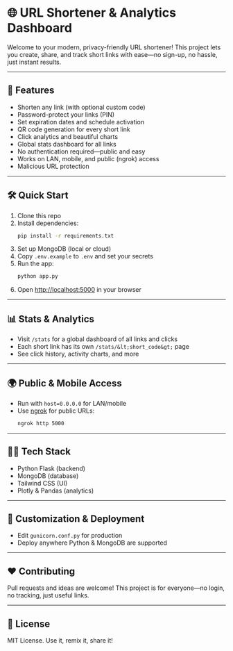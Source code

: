 

# 🌐 URL Shortener & Analytics Dashboard

Welcome to your modern, privacy-friendly URL shortener! This project lets you create, share, and track short links with ease—no sign-up, no hassle, just instant results.

---

## 🚀 Features

- Shorten any link (with optional custom code)
- Password-protect your links (PIN)
- Set expiration dates and schedule activation
- QR code generation for every short link
- Click analytics and beautiful charts
- Global stats dashboard for all links
- No authentication required—public and easy
- Works on LAN, mobile, and public (ngrok) access
- Malicious URL protection

---

## 🛠️ Quick Start

1. Clone this repo
2. Install dependencies:
   ```bash
   pip install -r requirements.txt
   ```
3. Set up MongoDB (local or cloud)
4. Copy `.env.example` to `.env` and set your secrets
5. Run the app:
   ```bash
   python app.py
   ```
6. Open [http://localhost:5000](http://localhost:5000) in your browser

---

## 📊 Stats & Analytics

- Visit `/stats` for a global dashboard of all links and clicks
- Each short link has its own `/stats/&lt;short_code&gt;` page
- See click history, activity charts, and more

---

## 🌍 Public & Mobile Access

- Run with `host=0.0.0.0` for LAN/mobile
- Use [ngrok](https://ngrok.com/) for public URLs:
  ```bash
  ngrok http 5000
  ```

---

## 🧑‍💻 Tech Stack

- Python Flask (backend)
- MongoDB (database)
- Tailwind CSS (UI)
- Plotly & Pandas (analytics)

---

## 📝 Customization & Deployment

- Edit `gunicorn.conf.py` for production
- Deploy anywhere Python & MongoDB are supported

---

## ❤️ Contributing

Pull requests and ideas are welcome! This project is for everyone—no login, no tracking, just useful links.

---

## 📄 License

MIT License. Use it, remix it, share it!
